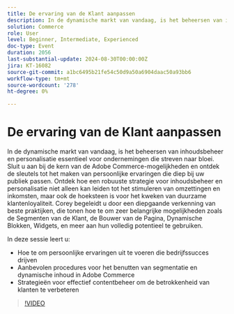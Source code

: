 ```yaml
---
title: De ervaring van de Klant aanpassen
description: In de dynamische markt van vandaag, is het beheersen van inhoudsbeheer en personalisatie essentieel voor ondernemingen die streven naar bloei. Sluit u aan bij de kern van de Adobe Commerce-mogelijkheden en ontdek de sleutels tot het maken van persoonlijke ervaringen die diep bij uw publiek passen. Ontdek hoe een robuuste strategie voor inhoudsbeheer en personalisatie niet alleen kan leiden tot het stimuleren van omzettingen en inkomsten, maar ook de hoeksteen is voor het kweken van duurzame klantenloyaliteit. Corey begeleidt u door een diepgaande verkenning van beste praktijken, die tonen hoe te om zeer belangrijke mogelijkheden zoals de Segmenten van de Klant, de Bouwer van de Pagina, Dynamische Blokken, Widgets, en meer aan hun volledig potentieel te gebruiken. In deze sessie leert u hoe u persoonlijke ervaringen kunt implementeren die het succes van bedrijven bepalen. Beste werkwijzen voor het benutten van segmentatie en dynamische inhoud in Adobe Commerce Strategieën voor effectief contentbeheer om de betrokkenheid van klanten te verbeteren
solution: Commerce
role: User
level: Beginner, Intermediate, Experienced
doc-type: Event
duration: 2056
last-substantial-update: 2024-08-30T00:00:00Z
jira: KT-16082
source-git-commit: a1bc6495b21fe54c50d9a50a6904daac50a93bb6
workflow-type: tm+mt
source-wordcount: '278'
ht-degree: 0%

---
```



# De ervaring van de Klant aanpassen

In de dynamische markt van vandaag, is het beheersen van inhoudsbeheer en personalisatie essentieel voor ondernemingen die streven naar bloei. Sluit u aan bij de kern van de Adobe Commerce-mogelijkheden en ontdek de sleutels tot het maken van persoonlijke ervaringen die diep bij uw publiek passen. Ontdek hoe een robuuste strategie voor inhoudsbeheer en personalisatie niet alleen kan leiden tot het stimuleren van omzettingen en inkomsten, maar ook de hoeksteen is voor het kweken van duurzame klantenloyaliteit. Corey begeleidt u door een diepgaande verkenning van beste praktijken, die tonen hoe te om zeer belangrijke mogelijkheden zoals de Segmenten van de Klant, de Bouwer van de Pagina, Dynamische Blokken, Widgets, en meer aan hun volledig potentieel te gebruiken.

In deze sessie leert u:

* Hoe te om persoonlijke ervaringen uit te voeren die bedrijfssucces drijven
* Aanbevolen procedures voor het benutten van segmentatie en dynamische inhoud in Adobe Commerce
* Strategieën voor effectief contentbeheer om de betrokkenheid van klanten te verbeteren

>[!VIDEO](https://video.tv.adobe.com/v/3456946/?learn=on&captions=dut)

